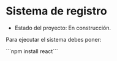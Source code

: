 <h1> Sistema de registro </h1>

-  Estado del proyecto: En construcción.

Para ejecutar el sistema debes poner:

´´´npm install react´´´
